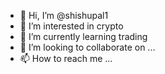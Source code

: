 - 👋 Hi, I’m @shishupal1
- 👀 I’m interested in crypto
- 🌱 I’m currently learning trading
- 💞️ I’m looking to collaborate on ...
- 📫 How to reach me ...

<!---
shishupal1/shishupal1 is a ✨ special ✨ repository because its `README.md` (this file) appears on your GitHub profile.
You can click the Preview link to take a look at your changes.
--->
